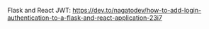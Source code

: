 Flask and React JWT: https://dev.to/nagatodev/how-to-add-login-authentication-to-a-flask-and-react-application-23i7

